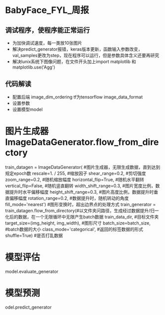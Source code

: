 ﻿# BabyFace_FYL_周报
## 调试程序，使程序能正常运行
* 为加快调试速度，每一类放10张图片
* 解决predict_generator报错，keras版本更新，函数输入参数改变，val_samples更改为step，现在程序可以运行，但是参数具体含义还要再研究
* 解决lunix系统下图像问题，在文件开头加上import matplotlib  和matplotlib.use('Agg')
## 代码解读
* 配置后端
 image_dim_ordering tf为tensorflow       image_data_format
* 设置参数
* 设置模型model
# 图片生成器 ImageDataGenerator.flow_from_directory
train_datagen = ImageDataGenerator(			#图片生成器，无限生成数据，直到达到规定epoch数
	rescale=1. / 255,				#缩放因子
	shear_range=0.2,				#剪切强度
	zoom_range=0.2,					#随机缩放幅度
	horizontal_flip=True,				#随机水平翻转
	vertical_flip=False,				#随机竖直翻转
	width_shift_range=0.3,				#图片宽度比例，数据提升时水平偏移幅度
	height_shift_range=0.3,				#图片高度比例，数据提升时垂直偏移幅度
	rotation_range=0.2,				#数据提升时，随机转动的角度
	fill_mode='nearest')				#图形变换时，超出边界点的处理方式
train_generator = train_datagen.flow_from_directory(#以文件夹问路径，生成经过数据提升/归一化后的数据，在一个无限循环中无限产生batch数据
	train_data_dir,					#目标文件夹
	target_size=(img_height, img_width),		#图形尺寸
	batch_size=batch_size,				#batch数据的大小
	class_mode='categorical',			#返回的标签数据的形式
	shuffle=True)					#是否打乱数据
# 模型评估
model.evaluate_generator
# 模型预测
odel.predict_generator

